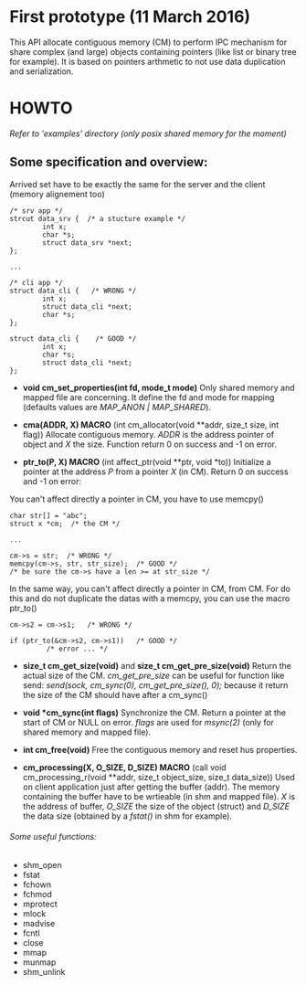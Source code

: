 # First prototype (11 March 2016)
This API allocate contiguous memory (CM) to perform IPC mechanism for share
complex (and large) objects containing pointers (like list or binary tree for
example).
It is based on pointers arthmetic to not use data duplication and serialization.

# HOWTO
*Refer to 'examples' directory (only posix shared memory for the moment)*

## Some specification and overview: 
Arrived set have to be exactly the same for the server and the client
(memory alignement too)
```
/* srv app */
strcut data_srv {  /* a stucture example */
        int x;
        char *s;
        struct data_srv *next;
};

...

/* cli app */
struct data_cli {   /* WRONG */
        int x;
        struct data_cli *next;
        char *s;
};

struct data_cli {    /* GOOD */
        int x;
        char *s;
        struct data_cli *next;
};
```

- **void cm\_set\_properties(int fd, mode\_t mode)**
  Only shared memory and mapped file are concerning. It define the fd and mode
  for mapping (defaults values are *MAP\_ANON | MAP\_SHARED*).

- **cma(ADDR, X) MACRO** (int cm\_allocator(void \*\*addr, size\_t size, int flag))
  Allocate contiguous memory. *ADDR* is the address pointer of object and *X* the size.
  Function return 0 on success and -1 on error.

- **ptr\_to(P, X) MACRO** (int affect\_ptr(void \*\*ptr, void \*to))
  Initialize a pointer at the address *P* from a pointer *X* (in CM).
  Return 0 on success and -1 on error:

You can't affect directly a pointer in CM, you have to use memcpy()
```
char str[] = "abc";
struct x *cm;  /* the CM */

...

cm->s = str;  /* WRONG */
memcpy(cm->s, str, str_size);  /* GOOD */
/* be sure the cm->s have a len >= at str_size */
```

In the same way, you can't affect directly a pointer in CM, from CM.
For do this and do not duplicate the datas with a memcpy, you can use the
macro ptr\_to()
```
cm->s2 = cm->s1;   /* WRONG */

if (ptr_to(&cm->s2, cm->s1))   /* GOOD */
         /* error ... */
```

- **size\_t cm\_get\_size(void)** and **size\_t cm\_get\_pre\_size(void)**
  Return the actual size of the CM. *cm\_get\_pre\_size* can be useful for
  function like send: *send(sock, cm\_sync(0), cm\_get\_pre\_size(), 0);* because
  it return the size of the CM should have after a cm\_sync()

- **void \*cm\_sync(int flags)**
  Synchronize the CM. Return a pointer at the start of CM or NULL on error.
  *flags* are used for *msync(2)* (only for shared memory and mapped file).

- **int cm\_free(void)**
  Free the contiguous memory and reset hus properties.

- **cm\_processing(X, O\_SIZE, D\_SIZE) MACRO** (call void cm\_processing\_r(void \*\*addr, size\_t object\_size, size\_t data\_size))
  Used on client application just after getting the buffer (addr). The memory
  containing the buffer have to be wrtieable (in shm and mapped file).
  *X* is the address of buffer, *O\_SIZE* the size of the object (struct) and *D\_SIZE*
  the data size (obtained by a *fstat()* in shm for example).

###### Some useful functions:
- shm\_open
- fstat
- fchown
- fchmod
- mprotect
- mlock
- madvise
- fcntl
- close
- mmap
- munmap
- shm_unlink
